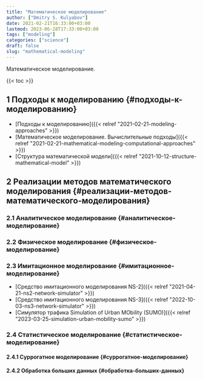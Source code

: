 ```yaml
---
title: "Математическое моделирование"
author: ["Dmitry S. Kulyabov"]
date: 2021-02-21T16:33:00+03:00
lastmod: 2023-06-28T17:33:00+03:00
tags: ["modeling"]
categories: ["science"]
draft: false
slug: "mathematical-modeling"
---
```


Математическое моделирование.

<!--more-->

{{< toc >}}


## <span class="section-num">1</span> Подходы к моделированию {#подходы-к-моделированию}

-   [Подходы к моделированию]({{< relref "2021-02-21-modeling-approaches" >}})
-   [Математическое моделирование. Вычислительные подходы]({{< relref "2021-02-21-mathematical-modeling-computational-approaches" >}})
-   [Структура математической модели]({{< relref "2021-10-12-structure-mathematical-model" >}})


## <span class="section-num">2</span> Реализации методов математического моделирования {#реализации-методов-математического-моделирования}


### <span class="section-num">2.1</span> Аналитическое моделирование {#аналитическое-моделирование}


### <span class="section-num">2.2</span> Физическое моделирование {#физическое-моделирование}


### <span class="section-num">2.3</span> Имитационное моделирование {#имитационное-моделирование}

-   [Средство имитационного моделирования NS-2]({{< relref "2021-04-21-ns2-network-simulator" >}})
-   [Средство имитационного моделирования NS-3]({{< relref "2022-10-03-ns3-network-simulator" >}})
-   [Симулятор трафика Simulation of Urban MObility (SUMO)]({{< relref "2023-03-25-simulation-urban-mobility-sumo" >}})


### <span class="section-num">2.4</span> Статистическое моделирование {#статистическое-моделирование}


#### <span class="section-num">2.4.1</span> Суррогатное моделирование {#суррогатное-моделирование}


#### <span class="section-num">2.4.2</span> Обработка больших данных {#обработка-больших-данных}
